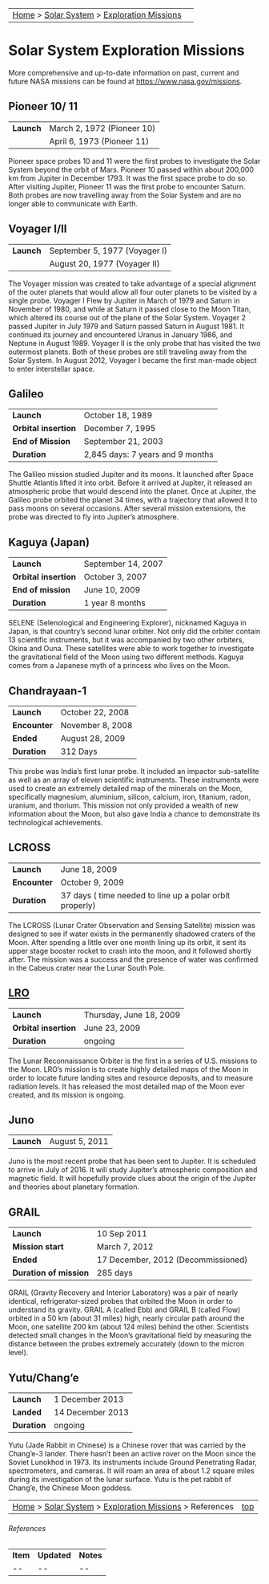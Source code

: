|    |    |
|:---|---:|
|[Home](/notes/#object-notes) > [Solar System](/notes/#solar-system) > [Exploration Missions](#solar-system-exploration-missions) |  |

# Solar System Exploration Missions

More comprehensive and up-to-date information on past, current and future NASA missions can be found at <https://www.nasa.gov/missions>.

## Pioneer 10/ 11

|   |   |
|---|---|
|**Launch**        | March 2, 1972 (Pioneer 10)|
|                  | April 6, 1973 (Pioneer 11)|

Pioneer space probes 10 and 11 were the first probes to investigate the Solar System beyond the orbit of Mars.  Pioneer 10 passed within about 200,000 km from Jupiter in December 1793.  It was the first space probe to do so.  After visiting Jupiter, Pioneer 11 was the first probe to encounter Saturn.  Both probes are now travelling away from the Solar System and are no longer able to communicate with Earth.

## Voyager I/II

|   |   |
|---|---|
|**Launch**          | September 5, 1977 (Voyager I)|
|                    | August 20, 1977 (Voyager II) |

The Voyager mission was created to take advantage of a special alignment of the outer planets that would allow all four outer planets to be visited by a single probe.  Voyager I Flew by Jupiter in March of 1979 and Saturn in November of 1980, and while at Saturn it passed close to the Moon Titan, which altered its course out of the plane of the Solar System.  Voyager 2 passed Jupiter in July 1979 and Saturn passed Saturn in August 1981.  It continued its journey and encountered Uranus in January 1986, and Neptune in August 1989.  Voyager II is the only probe that has visited the two outermost planets.  Both of these probes are still traveling away from the Solar System.  In August 2012, Voyager I became the first man-made object to enter interstellar space.  

## Galileo

|   |   |
|---|---|
|**Launch**            | October 18, 1989                  |
|**Orbital insertion** | December 7, 1995                  |
|**End of Mission**    | September 21, 2003                |
|**Duration**          | 2,845 days: 7 years and 9 months  |

The Galileo mission studied Jupiter and its moons.  It launched after Space Shuttle Atlantis lifted it into orbit.  Before it arrived at Jupiter, it released an atmospheric probe that would descend into the planet.  Once at Jupiter, the Galileo probe orbited the planet 34 times, with a trajectory that allowed it to pass moons on several occasions.  After several mission extensions, the probe was directed to fly into Jupiter’s atmosphere.

## Kaguya (Japan)

|   |   |
|---|---|
|**Launch**           | September 14, 2007 |
|**Orbital insertion**| October 3, 2007    |
|**End of mission**   | June 10, 2009      |
|**Duration**         | 1 year 8 months    |

SELENE (Selenological and Engineering Explorer), nicknamed Kaguya in Japan, is that country’s second lunar orbiter.  Not only did the orbiter contain 13 scientific instruments, but it was accompanied by two other orbiters, Okina and Ouna.  These satellites were able to work together to investigate the gravitational field of the Moon using two different methods.  Kaguya comes from a Japanese myth of a princess who lives on the Moon.

## Chandrayaan-1

|   |   |
|---|---|
|**Launch**          | October 22, 2008  |
|**Encounter**       | November 8, 2008  |
|**Ended**           | August 28, 2009   |
|**Duration**        | 312 Days          |

This probe was India’s first lunar probe.  It included an impactor sub-satellite as well as an array of eleven scientific instruments.  These instruments were used to create an extremely detailed map of the minerals on the Moon, specifically magnesium, aluminium, silicon, calcium, iron, titanium, radon, uranium, and thorium.  This mission not only provided a wealth of new information about the Moon, but also gave India a chance to demonstrate its technological achievements.

## LCROSS

|   |   |
|---|---|
|**Launch**     | June 18, 2009     |
|**Encounter**  | October 9, 2009   |
|**Duration**   | 37 days ( time needed to line up a polar orbit properly) |

The LCROSS (Lunar Crater Observation and Sensing Satellite) mission was designed to see if water exists in the permanently shadowed craters of the Moon.  After spending a little over one month lining up its orbit, it sent its upper stage booster rocket to crash into the moon, and it followed shortly after.  The mission was a success and the presence of water was confirmed in the Cabeus crater near the Lunar South Pole.

## [LRO](https://lunar.gsfc.nasa.gov)

|   |   |
|---|---|
|**Launch**            | Thursday, June 18, 2009 |
|**Orbital insertion** | June 23, 2009           |
|**Duration**          | ongoing                 |

The Lunar Reconnaissance Orbiter is the first in a series of U.S. missions to the Moon.  LRO’s mission is to create highly detailed maps of the Moon in order to locate future landing sites and resource deposits, and to measure radiation levels. It has released the most detailed map of the Moon ever created, and its mission is ongoing.

## Juno

|   |   |
|---|---|
|**Launch** | August 5, 2011    |

Juno is the most recent probe that has been sent to Jupiter.  It is scheduled to arrive in July of 2016.  It will study Jupiter’s atmospheric composition and magnetic field.  It will hopefully provide clues about the origin of the Jupiter and theories about planetary formation.

## GRAIL

|   |   |
|---|---|
|**Launch**               | 10 Sep 2011                         |
|**Mission start**        | March 7, 2012                       |
|**Ended**                | 17 December, 2012 (Decommissioned)  |
|**Duration of mission**  | 285 days                            |

GRAIL (Gravity Recovery and Interior Laboratory) was a pair of nearly identical, refrigerator-sized probes that orbited the Moon in order to understand its gravity.  GRAIL A (called Ebb) and GRAIL B (called Flow) orbited in a 50 km (about 31 miles) high, nearly circular path around the Moon, one satellite 200 km (about 124 miles) behind the other.  Scientists detected small changes in the Moon’s gravitational field by measuring the distance between the probes extremely accurately (down to the micron level).

## Yutu/Chang’e

|   |   |
|---|---|
|**Launch**         | 1 December 2013   |
|**Landed**         | 14 December 2013  |
|**Duration**       | ongoing           |

Yutu (Jade Rabbit in Chinese) is a Chinese rover that was carried by the Chang’e-3 lander.  There hasn’t been an active rover on the Moon since the Soviet Lunokhod in 1973.  Its instruments include Ground Penetrating Radar, spectrometers, and cameras.  It will roam an area of about 1.2 square miles during its investigation of the lunar surface.  Yutu is the pet rabbit of Chang’e, the Chinese Moon goddess.

|    |    |
|:---|---:|
|[Home](/notes/#object-notes) > [Solar System](/notes/#solar-system) > [Exploration Missions](../missions-info) > References|[top](#solar-system-exploration-missions)|

###### References

|   |   |   |
|---|---|---|
|**Item**|**Updated**|**Notes**|
| -- | -- | -- |
